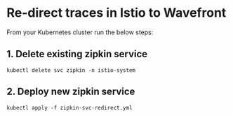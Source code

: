 # Re-direct traces in Istio to Wavefront

From your Kubernetes cluster run the below steps:

## 1. Delete existing zipkin service
```
kubectl delete svc zipkin -n istio-system
```

## 2. Deploy new zipkin service
```
kubectl apply -f zipkin-svc-redirect.yml
```
